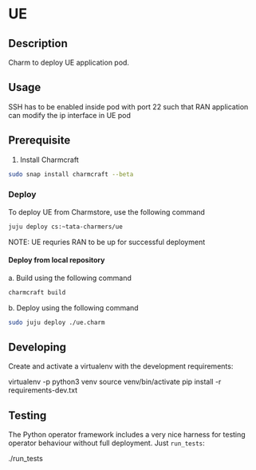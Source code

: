 <!--
 Copyright 2020 Tata Elxsi

 Licensed under the Apache License, Version 2.0 (the License); you may
 not use this file except in compliance with the License. You may obtain
 a copy of the License at

         http://www.apache.org/licenses/LICENSE-2.0

 Unless required by applicable law or agreed to in writing, software
 distributed under the License is distributed on an AS IS BASIS, WITHOUT
 WARRANTIES OR CONDITIONS OF ANY KIND, either express or implied. See the
 License for the specific language governing permissions and limitations
 under the License.

 For those usages not covered by the Apache License, Version 2.0 please
 contact: canonical@tataelxsi.onmicrosoft.com

 To get in touch with the maintainers, please contact:
 canonical@tataelxsi.onmicrosoft.com
-->

# UE

## Description

Charm to deploy UE application pod.

## Usage

SSH has to be enabled inside pod with port 22 such that RAN application
can modify the ip interface in UE pod

## Prerequisite

1. Install Charmcraft

```bash
sudo snap install charmcraft --beta
```

### Deploy

To deploy UE from Charmstore, use the following command

```bash
juju deploy cs:~tata-charmers/ue
```

NOTE: UE requries RAN to be up for successful deployment

#### Deploy from local repository

a. Build using the following command

```bash
charmcraft build
```

b. Deploy using the following command

```bash
sudo juju deploy ./ue.charm
```

## Developing

Create and activate a virtualenv with the development requirements:

virtualenv -p python3 venv
source venv/bin/activate
pip install -r requirements-dev.txt

## Testing

The Python operator framework includes a very nice harness for testing
operator behaviour without full deployment. Just `run_tests`:

./run_tests

